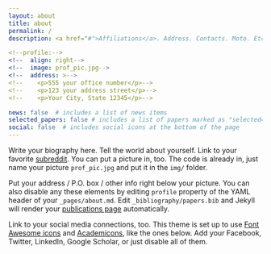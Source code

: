 ```yaml
---
layout: about
title: about
permalink: /
description: <a href="#">Affiliations</a>. Address. Contacts. Moto. Etc.

<!--profile:-->
<!--  align: right-->
<!--  image: prof_pic.jpg-->
<!--  address: >-->
<!--    <p>555 your office number</p>-->
<!--    <p>123 your address street</p>-->
<!--    <p>Your City, State 12345</p>-->

news: false  # includes a list of news items
selected_papers: false # includes a list of papers marked as "selected={true}"
social: false  # includes social icons at the bottom of the page
---
```


Write your biography here. Tell the world about yourself. Link to your favorite [subreddit](http://reddit.com). You can put a picture in, too. The code is already in, just name your picture `prof_pic.jpg` and put it in the `img/` folder.

Put your address / P.O. box / other info right below your picture. You can also disable any these elements by editing `profile` property of the YAML header of your `_pages/about.md`. Edit `_bibliography/papers.bib` and Jekyll will render your [publications page](/al-folio/publications/) automatically.

Link to your social media connections, too. This theme is set up to use [Font Awesome icons](http://fortawesome.github.io/Font-Awesome/) and [Academicons](https://jpswalsh.github.io/academicons/), like the ones below. Add your Facebook, Twitter, LinkedIn, Google Scholar, or just disable all of them.
